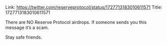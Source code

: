 Link:  https://twitter.com/reserveprotocol/status/1727713183010611571
Title: 1727713183010611571

There are NO Reserve Protocol airdrops.  If someone sends you this message it’s a scam. 

Stay safe friends.